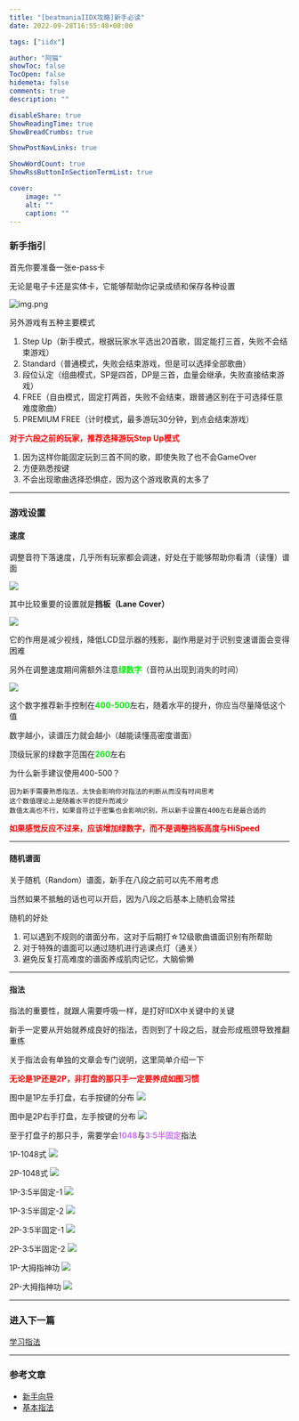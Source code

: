 ```yaml
---
title: "[beatmaniaIIDX攻略]新手必读"
date: 2022-09-28T16:55:48+08:00

tags: ["iidx"]

author: "阿猫"
showToc: false
TocOpen: false
hidemeta: false
comments: true
description: ""

disableShare: true
ShowReadingTime: true
ShowBreadCrumbs: true

ShowPostNavLinks: true

ShowWordCount: true
ShowRssButtonInSectionTermList: true

cover:
    image: ""
    alt: ""
    caption: ""
---
```


### 新手指引

首先你要准备一张e-pass卡

无论是电子卡还是实体卡，它能够帮助你记录成绩和保存各种设置

![img.png](/blog/card.png)

另外游戏有五种主要模式
1. Step Up（新手模式，根据玩家水平选出20首歌，固定能打三首，失败不会结束游戏）
2. Standard（普通模式，失败会结束游戏，但是可以选择全部歌曲）
3. 段位认定（组曲模式，SP是四首，DP是三首，血量会继承，失败直接结束游戏）
4. FREE（自由模式，固定打两首，失败不会结束，跟普通区别在于可选择任意难度歌曲）
5. PREMIUM FREE（计时模式，最多游玩30分钟，到点会结束游戏）

<strong><font style="bolfd" color="red">对于六段之前的玩家，推荐选择游玩Step Up模式</font></strong>

1. 因为这样你能固定玩到三首不同的歌，即使失败了也不会GameOver 
2. 方便熟悉按键
3. 不会出现歌曲选择恐惧症，因为这个游戏歌真的太多了

---

### 游戏设置

#### 速度
调整音符下落速度，几乎所有玩家都会调速，好处在于能够帮助你看清（读懂）谱面

![](/blog/note.png)

其中比较重要的设置就是**挡板（Lane Cover）**

![](/blog/lane.png)

它的作用是减少视线，降低LCD显示器的残影，副作用是对于识别变速谱面会变得困难

另外在调整速度期间需额外注意<strong><font style="bolfd" color="gree">绿数字</font></strong>（音符从出现到消失的时间）

![](/blog/num.png)

这个数字推荐新手控制在<strong><font style="bolfd" color="gree">400-500</font></strong>左右，随着水平的提升，你应当尽量降低这个值

数字越小，读谱压力就会越小（越能读懂高密度谱面）

顶级玩家的绿数字范围在<strong><font style="bolfd" color="gree">260</font></strong>左右

为什么新手建议使用400-500？

```
因为新手需要熟悉指法，太快会影响你对指法的判断从而没有时间思考
这个数值理论上是随着水平的提升而减少
数值太高也不行，如果音符过于密集也会影响识别，所以新手设置在400左右是最合适的
```
<strong><font style="bolfd" color="red">如果感觉反应不过来，应该增加绿数字，而不是调整挡板高度与HiSpeed</font></strong>

---

#### 随机谱面
关于随机（Random）谱面，新手在八段之前可以先不用考虑

当然如果不抵触的话也可以开启，因为八段之后基本上随机会常挂

随机的好处
1. 可以遇到不规则的谱面分布，这对于后期打☆12级歌曲谱面识别有所帮助
2. 对于特殊的谱面可以通过随机进行逃课点灯（通关）
3. 避免反复打高难度的谱面养成肌肉记忆，大脑偷懒

---

#### 指法

指法的重要性，就跟人需要呼吸一样，是打好IIDX中关键中的关键

新手一定要从开始就养成良好的指法，否则到了十段之后，就会形成瓶颈导致推翻重练

关于指法会有单独的文章会专门说明，这里简单介绍一下

<strong><font style="bolfd" color="red">无论是1P还是2P，非打盘的那只手一定要养成如图习惯</font></strong>

图中是1P左手打盘，右手按键的分布 ![](/blog/left.png)

图中是2P右手打盘，左手按键的分布 ![](/blog/right.png)

至于打盘子的那只手，需要学会<strong><font style="bolfd" color="#c874fc">1048</font></strong>与<strong><font style="bolfd" color="#c874fc">3:5半固定</font></strong>指法

1P-1048式 ![](/blog/l_1048.png)

2P-1048式 ![](/blog/r_1048.png)

1P-3:5半固定-1 ![](/blog/l_351.png)

1P-3:5半固定-2 ![](/blog/l_352.png)

2P-3:5半固定-1 ![](/blog/r_351.png)

2P-3:5半固定-2 ![](/blog/r_352.png)

1P-大拇指神功 ![](/blog/l_finger.png)

2P-大拇指神功 ![](/blog/r_finger.png)

---

### 进入下一篇
[学习指法](/blog/posts/iidx/fingering/index.html)

---

### 参考文章
* [新手向导](https://the-safari.com/4341)
* [基本指法](https://the-safari.com/2913)
